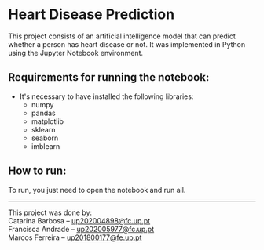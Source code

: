 # Heart Disease Prediction

This project consists of an artificial intelligence model that can predict whether a person has heart disease or not.
It was implemented in Python using the Jupyter Notebook environment.

## Requirements for running the notebook:

- It's necessary to have installed the following libraries: 
  - numpy 
  - pandas 
  - matplotlib 
  - sklearn 
  - seaborn 
  - imblearn

## How to run:

To run, you just need to open the notebook and run all. </br>

---

This project was done by: </br>
Catarina Barbosa – up202004898@fc.up.pt </br>
Francisca Andrade – up202005977@fc.up.pt </br>
Marcos Ferreira – up201800177@fe.up.pt
